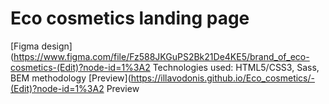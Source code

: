 # Eco cosmetics landing page
[Figma design](https://www.figma.com/file/Fz588JKGuPS2Bk21De4KE5/brand_of_eco-cosmetics-(Edit)?node-id=1%3A2
Technologies used:  HTML5/CSS3, Sass, BEM methodology
[Preview](https://illavodonis.github.io/Eco_cosmetics/-(Edit)?node-id=1%3A2
Preview
